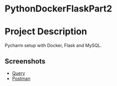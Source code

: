 # PythonDockerFlaskPart2

# Project Description
 Pycharm setup with Docker, Flask and MySQL. 

## Screenshots
* [Query](/Screenshot/query.png)
* [Postman](/Screenshot/postman.png)
